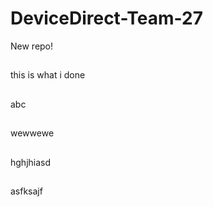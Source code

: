 # DeviceDirect-Team-27

New repo!

##

this is what i done


##

abc

##
wewwewe

##

hghjhiasd

##

asfksajf 